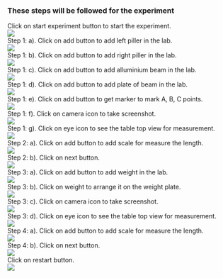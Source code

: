 ### These steps will be followed for the experiment

<!-- **PRE EXPERIMENT TASK**

1) What is photogrammetry technique?
2) What is principle of photogrammetry technique?
3) How is this principle used in satellite imagery?
4) What is the distance between two reference points in this experiment?
5) What do you mean by pixel? -->


Click on start experiment button to start the experiment.<br>
<img src="images/s1.png"/><br>
Step 1: a). Click on add button to add left piller in the lab.<br>
<img src="images/s2.png"/><br>
Step 1: b). Click on add button to add right piller in the lab.<br>
<img src="images/s3.png"/><br>
Step 1: c). Click on add button to add alluminium beam in the lab.<br>
<img src="images/s4.png"/><br>
Step 1: d). Click on add button to add plate of beam in the lab.<br>
<img src="images/s5.png"/><br>
Step 1: e). Click on add button to get marker to mark A, B, C points.<br>
<img src="images/s6.png"/><br>
Step 1: f). Click on camera icon to take screenshot.<br>
<img src="images/s7.png"/><br>
Step 1: g). Click on eye icon to see the table top view for measurement.<br>
<img src="images/s8.png"/><br>
Step 2: a). Click on add button to add scale for measure the length.<br>
<img src="images/s9.png"/><br>
Step 2: b). Click on next button.<br>
<img src="images/s10.png"/><br>
Step 3: a). Click on add button to add weight in the lab.<br>
<img src="images/s11.png"/><br>
Step 3: b). Click on weight to arrange it on the weight plate.<br>
<img src="images/s12.png"/><br>
Step 3: c). Click on camera icon to take screenshot.<br>
<img src="images/s13.png"/><br>
Step 3: d). Click on eye icon to see the table top view for measurement.<br> 
<img src="images/s14.png"/><br>
Step 4: a). Click on add button to add scale for measure the length.<br> 
<img src="images/s15.png"/><br>
Step 4: b). Click on next button.<br> 
<img src="images/s16.png"/><br>
Click on restart button.<br>
<img src="images/s17.png"/><br>

<!-- 
**POST EXPERIMENT TASK**

1) Plot a graph between 'load' versus 'displacement'.
2) Compare the 'load' versus 'displacement' plot obtained experimentally
and theoretically and compute the error.
3) Compute the resolution. -->
